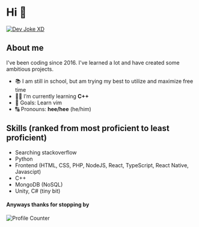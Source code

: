 # Hi 👋
[![Dev Joke XD](https://readme-jokes.vercel.app/api)](https://readme-jokes.vercel.app/api)



## About me
I've been coding since 2016. I've learned a lot and have created some ambitious projects.

- 📚 I am still in school, but am trying my best to utilize and maximize free time
- 👨‍🎓 I’m currently learning **C++**
- 🤤 Goals: Learn vim 
- 🔠 Pronouns: **hee/hee** (he/him)

## Skills (ranked from most proficient to least proficient)
- Searching stackoverflow
- Python
- Frontend (HTML, CSS, PHP, NodeJS, React, TypeScript, React Native, Javascipt)
- C++
- MongoDB (NoSQL)
- Unity, C# (tiny bit)


#### Anyways thanks for stopping by

![Profile Counter](https://komarev.com/ghpvc/?username=electricSoda&color=green)


